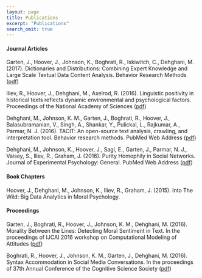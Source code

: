 ```yaml
---
layout: page
title: Publications
excerpt: "Publications"
search_omit: true
---
```


#### Journal Articles

Garten, J., Hoover, J., Johnson, K., Boghrati, R., Iskiwitch, C., Dehghani, M. (2017). Dictionaries and Distributions: Combining Expert Knowledge and Large Scale Textual Data Content Analysis. Behavior Research Methods ([pdf](http://morteza-dehghani.net/wp-content/uploads/DDR.pdf))

Iliev, R., Hoover, J., Dehghani, M., Axelrod, R. (2016). Linguistic positivity in historical texts reflects dynamic environmental and psychological factors. Proceedings of the National Academy of Sciences ([pdf](http://www.pnas.org/content/early/2016/11/15/1612058113.full.pdf))

Dehghani, M., Johnson, K. M., Garten, J., Boghrati, R., Hoover, J., Balasubramanian, V., Singh, A., Shankar, Y., Pulickal, L., Rajkumar, A., Parmar, N. J. (2016). TACIT: An open-source text analysis, crawling, and interpretation tool. Behavior research methods. PubMed Web Address ([pdf](http://morteza-dehghani.net/wp-content/uploads/TACIT.pdf))

Dehghani, M., Johnson, K., Hoover, J., Sagi, E., Garten, J., Parmar, N. J., Vaisey, S., Iliev, R., Graham, J. (2016). Purity Homophily in Social Networks. Journal of Experimental Psychology: General. PubMed Web Address ([pdf](http://morteza-dehghani.net/wp-content/uploads/purityHomophily.pdf))

#### Book Chapters

Hoover, J., Dehghani, M., Johnson, K., Iliev, R., Graham, J. (2015). Into The Wild: Big Data Analytics in Moral Psychology.

#### Proceedings

Garten, J., Boghrati, R., Hoover, J., Johnson, K. M., Dehghani, M. (2016). Morality Between the Lines: Detecting Moral Sentiment in Text. In the proceedings of IJCAI 2016 workshop on Computational Modeling of Attitudes ([pdf](http://morteza-dehghani.net/wp-content/uploads/morality-lines-detecting.pdf))

Boghrati, R., Hoover, J., Johnson, K. M., Garten, J., Dehghani, M. (2016). Syntax Accommodation in Social Media Conversations. In the proceedings of 37th Annual Conference of the Cognitive Science Society ([pdf]())